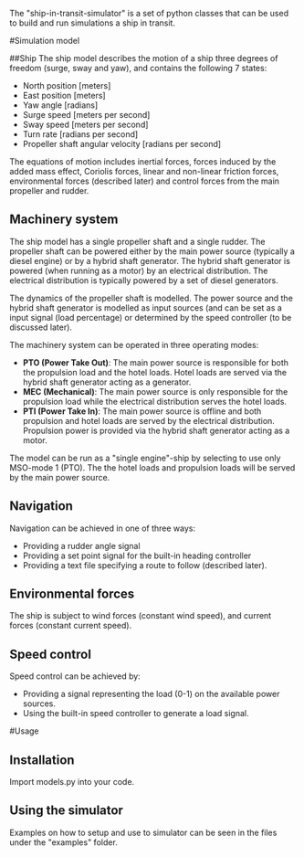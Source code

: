 




The "ship-in-transit-simulator" is a set of python classes that can be used to build and run simulations  a ship in transit. 

#Simulation model


##Ship
The ship model describes the motion of a ship three 
degrees of freedom (surge, sway and yaw),
 and contains the following 7 states: 
* North position [meters] 
* East position [meters]
* Yaw angle [radians]
* Surge speed [meters per second]
* Sway speed [meters per second]
* Turn rate [radians per second]
* Propeller shaft angular velocity [radians per second]

The equations of motion includes inertial forces,
forces induced by the added mass effect, 
Coriolis forces, linear and non-linear friction 
forces, environmental forces (described later) and 
control forces from the main propeller and rudder. 

## Machinery system
The ship model has a single propeller shaft and a 
single rudder. The propeller shaft can be powered 
either by the main power source (typically a diesel
engine) or by a hybrid shaft generator. The hybrid 
shaft generator is powered (when running
as a motor) by an electrical distribution. The 
electrical distribution is typically powered by a 
set of diesel generators. 

The dynamics of the propeller shaft is modelled. The 
power source and the hybrid shaft generator is modelled
as input sources (and can be set as a input signal 
(load percentage) or determined by the speed 
controller (to be discussed later).

The machinery system can be operated in three 
operating modes:
* **PTO (Power Take Out)**: The main power source is 
responsible for both the propulsion load and the
hotel loads. Hotel loads are served via the 
hybrid shaft generator acting as a generator.
* **MEC (Mechanical)**: The main power source is 
only responsible for the propulsion load while the 
electrical distribution serves the hotel loads.
* **PTI (Power Take In)**: The main power source is 
offline and both propulsion and hotel loads are served 
by the electrical distribution. Propulsion power is
provided via the hybrid shaft generator acting as a 
motor. 

The model can be run as a "single engine"-ship by
selecting to use only MSO-mode 1 (PTO). The the 
hotel loads and propulsion loads will be served by 
the main power source.  
  
## Navigation
Navigation can be achieved in one of three ways: 
* Providing a rudder angle signal 
* Providing a set point signal for the built-in 
heading controller
* Providing a text file specifying a route to 
 follow (described later). 
## Environmental forces
The ship is subject to wind forces (constant wind speed), 
and current forces (constant current speed).

## Speed control
Speed control can be achieved by:
* Providing a signal representing the load (0-1) 
on the available power sources.
* Using the built-in speed controller to generate
a load signal. 


#Usage


## Installation
Import models.py into your code. 

## Using the simulator
Examples on how to setup and use to simulator can 
be seen in the files under the "examples" folder. 

